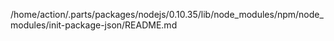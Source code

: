 /home/action/.parts/packages/nodejs/0.10.35/lib/node_modules/npm/node_modules/init-package-json/README.md